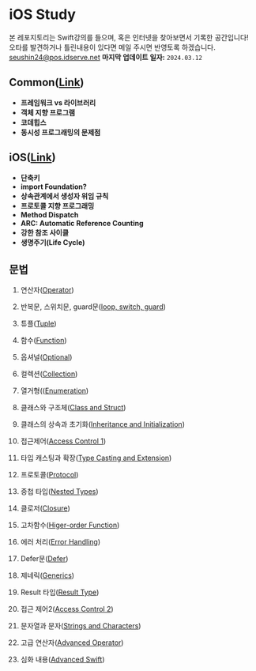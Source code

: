 # iOS Study
본 레포지토리는 Swift강의를 들으며, 혹은 인터넷을 찾아보면서 기록한 공간입니다!   
오타를 발견하거나 틀린내용이 있다면 메일 주시면 반영토록 하겠습니다. <seushin24@pos.idserve.net>
**마지막 업데이트 일자:** <code>2024.03.12</code>

## Common([Link](./Common))
- **프레임워크 vs 라이브러리**
- **객체 지향 프로그램**
- **코데힙스**
- **동시성 프로그래밍의 문제점**

## iOS([Link](./iOS))
- **단축키**
- **import Foundation?**
- **상속관계에서 생성자 위임 규칙**
- **프로토콜 지향 프로그래밍**
- **Method Dispatch**
- **ARC: Automatic Reference Counting**
- **강한 참조 사이클**
- **생명주기(Life Cycle)**

## 문법

1. 연산자([Operator](./Operator))

2. 반복문, 스위치문, guard문([loop, switch, guard](./Loop_Switch_Guard))

3. 튜플([Tuple](./Tuple))

4. 함수([Function](./Function))

5. 옵셔널([Optional](./Optional))

6. 컬렉션([Collection](./Collection))

7. 열거형(([Enumeration](./Enumeration))

8. 클래스와 구조체([Class and Struct](./Class&Struct))

9. 클래스의 상속과 초기화([Inheritance and Initialization](./Inheritance&Initialization))

10. 접근제어([Access Control 1](./AccessControl1))

11. 타입 캐스팅과 확장([Type Casting and Extension](./TypeCasting&Extension))

12. 프로토콜([Protocol](./Protocol))

13. 중첩 타입([Nested Types](./NestedTypes))

14. 클로저([Closure](./Closure))

15. 고차함수([Higer-order Function](./Higer-orderFunction))

16. 에러 처리([Error Handling](./ErrorHandling))

17. Defer문([Defer](./Defer))

18. 제네릭([Generics](./Generics))

19. Result 타입([Result Type](./ResultType))

20. 접근 제어2([Access Control 2](./AccessControl2))

21. 문자열과 문자([Strings and Characters](./Strings&Characters))

22. 고급 연산자([Advanced Operator](./AdvancedOperator))

23. 심화 내용([Advanced Swift](./AdvancedSwift))